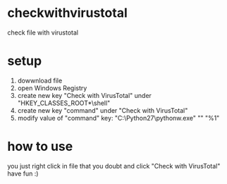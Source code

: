 # checkwithvirustotal
check file with virustotal

# setup
1. dowwnload file
2. open Windows Registry
3. create new key "Check with VirusTotal" under "HKEY_CLASSES_ROOT\*\shell\"
4. create new key "command" under "Check with VirusTotal"
5. modify value of "command" key: "C:\\Python27\\pythonw.exe" "<path of file>" "%1"

# how to use
you just right click in file that you doubt and click "Check with VirusTotal"
have fun :)

